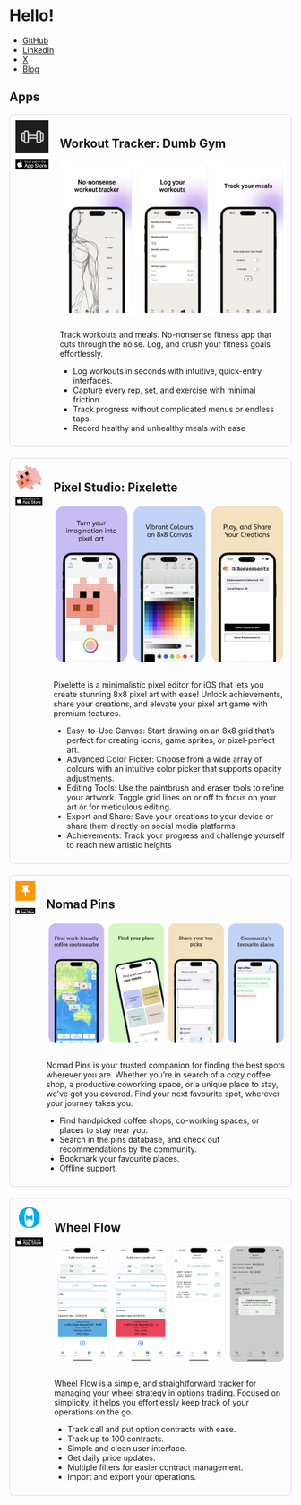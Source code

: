 # Hello!

-  [GitHub](https://github.com/iamgabrielma)
-  [LinkedIn](https://www.linkedin.com/in/gabrielmaldonad/)
-  [X](https://x.com/iamgabrielma)
-  [Blog](https://iamgabrielma.beehiiv.com)

## Apps

<div style="display: flex; flex-direction: column; gap: 20px;">

<div style="display: flex; align-items: flex-start; padding: 10px; border: 1px solid #ddd; border-radius: 8px;">
    <div style="display: flex; flex-direction: column; align-items: center; margin-right: 20px; width: 150px;">
      <img src="/assets/icon-512-dumb-gym-app.png" alt="Dumb Gym app" style="margin-bottom: 10px;">
      <a href="https://apple.co/4felq6e" target="_blank" style="display: inline-block;">
        <img src="/assets/apple-store-download-badge.png" alt="Download Dumb Gym on the App Store" style="width: 100px; height: auto;">
      </a>
    </div>
    <div>
      <h2>Workout Tracker: Dumb Gym</h2>
      <img src="/assets/screenshots-dumb-gym.png" alt="Dumb Gym app preview" style="margin-bottom: 10px;">
      <p>
        Track workouts and meals. No-nonsense fitness app that cuts through the noise. Log, and crush your fitness goals effortlessly.
      </p>
      <ul>
        <li>Log workouts in seconds with intuitive, quick-entry interfaces.</li>
        <li>Capture every rep, set, and exercise with minimal friction.</li>
        <li>Track progress without complicated menus or endless taps.</li>
<li>Record healthy and unhealthy meals with ease</li>
      </ul>
    </div>
  </div>

<div style="display: flex; align-items: flex-start; padding: 10px; border: 1px solid #ddd; border-radius: 8px;">
    <div style="display: flex; flex-direction: column; align-items: center; margin-right: 20px; width: 150px;">
      <img src="/assets/icon-512-pixelette-app.png" alt="Pixelette app" style="margin-bottom: 10px;">
      <a href="https://apple.co/4fVYaLa" target="_blank" style="display: inline-block;">
        <img src="/assets/apple-store-download-badge.png" alt="Download Pixelette on the App Store" style="width: 100px; height: auto;">
      </a>
    </div>
    <div>
      <h2>Pixel Studio: Pixelette</h2>
      <img src="/assets/screenshots-pixelette.png" alt="Pixelette app preview" style="margin-bottom: 10px;">
      <p>
        Pixelette is a minimalistic pixel editor for iOS that lets you create stunning 8x8 pixel art with ease! Unlock achievements, share your creations, and elevate your pixel art game with premium features.
      </p>
      <ul>
        <li>Easy-to-Use Canvas: Start drawing on an 8x8 grid that’s perfect for creating icons, game sprites, or pixel-perfect art.</li>
        <li>Advanced Color Picker: Choose from a wide array of colours with an intuitive color picker that supports opacity adjustments.</li>
<li>Editing Tools: Use the paintbrush and eraser tools to refine your artwork. Toggle grid lines on or off to focus on your art or for meticulous editing.</li>
<li>Export and Share: Save your creations to your device or share them directly on social media platforms</li>
<li>Achievements: Track your progress and challenge yourself to reach new artistic heights</li>
      </ul>
    </div>
  </div>

  <div style="display: flex; align-items: flex-start; padding: 10px; border: 1px solid #ddd; border-radius: 8px;">
    <div style="display: flex; flex-direction: column; align-items: center; margin-right: 20px; width: 150px;">
      <img src="/assets/icon-512-nomad-pins-app.png" alt="Nomad Pins app" style="margin-bottom: 10px;">
      <a href="https://apple.co/3UFB6bk" target="_blank" style="display: inline-block;">
        <img src="/assets/apple-store-download-badge.png" alt="Download Nomad Pins on the App Store" style="width: 100px; height: auto;">
      </a>
    </div>
    <div>
      <h2>Nomad Pins</h2>
      <img src="/assets/screenshots-nomad-pins.png" alt="Nomad Pins app preview" style="margin-bottom: 10px;">
      <p>
        Nomad Pins is your trusted companion for finding the best spots wherever you are. Whether you’re in search of a cozy coffee shop, a productive coworking space, or a unique place to stay, we’ve got you covered. Find your next favourite spot, wherever your journey takes you.
      </p>
      <ul>
        <li>Find handpicked coffee shops, co-working spaces, or places to stay near you.</li>
        <li>Search in the pins database, and check out recommendations by the community.</li>
        <li>Bookmark your favourite places.</li>
        <li>Offline support.</li>
      </ul>
    </div>
  </div>

  <div style="display: flex; align-items: flex-start; padding: 10px; border: 1px solid #ddd; border-radius: 8px;">
    <div style="display: flex; flex-direction: column; align-items: center; margin-right: 20px; width: 150px;">
      <img src="/assets/icon-512-wheel-flow-app.png" alt="Wheel Flow app" style="margin-bottom: 10px;">
      <a href="https://apple.co/3YCeN8y" target="_blank" style="display: inline-block;">
        <img src="/assets/apple-store-download-badge.png" alt="Download Wheel Flow on the App Store" style="width: 100px; height: auto;">
      </a>
    </div>
    <div>
      <h2>Wheel Flow</h2>
      <img src="/assets/screenshots-wheel-flow.png" alt="Wheel Flow app preview" style="margin-bottom: 10px;">
      <p>
        Wheel Flow is a simple, and straightforward tracker for managing your wheel strategy in options trading. Focused on simplicity, it helps you effortlessly keep track of your operations on the go.
      </p>
      <ul>
        <li>Track call and put option contracts with ease.</li>
        <li>Track up to 100 contracts.</li>
        <li>Simple and clean user interface.</li>
        <li>Get daily price updates.</li>
        <li>Multiple filters for easier contract management.</li>
        <li>Import and export your operations.</li>
      </ul>
    </div>
  </div>

</div>

<!-- Google Analytics -->
<script async src="https://www.googletagmanager.com/gtag/js?id=G-21KVF9YP44"></script>
<script>
  window.dataLayer = window.dataLayer || [];
  function gtag(){dataLayer.push(arguments);}
  gtag('js', new Date());

  gtag('config', 'G-21KVF9YP44');
</script>